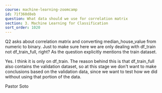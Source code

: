 ```yaml
---
course: machine-learning-zoomcamp
id: 71f360d8eb
question: What data should we use for correlation matrix
section: 3. Machine Learning for Classification
sort_order: 1020
---
```


Q2 asks about correlation matrix and converting median_house_value from numeric to binary. Just to make sure here we are only dealing with df_train not df_train_full, right? As the question explicitly mentions the train dataset.

Yes. I think it is only on df_train. The reason behind this is that df_train_full also contains the validation dataset, so at this stage we don't want to make conclusions based on the validation data, since we want to test how we did without using that portion of the data.

Pastor Soto

